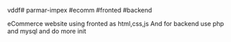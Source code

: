 vddf# parmar-impex #ecomm #fronted #backend

eCommerce website using fronted as html,css,js
And for backend use php and mysql and do more init

